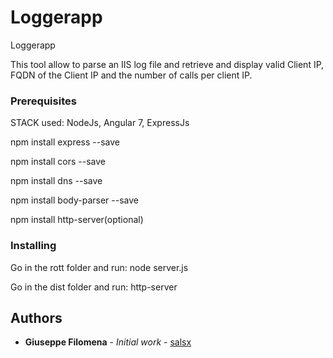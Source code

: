 # Loggerapp

Loggerapp

This tool allow to parse an IIS log file and retrieve and display valid Client IP, FQDN of the Client IP and the number of calls per client IP.

### Prerequisites

STACK used: NodeJs, Angular 7, ExpressJs

npm install express --save

npm install cors --save

npm install dns --save

npm install body-parser --save

npm install http-server(optional)

### Installing

Go in the rott folder and run: node server.js 

Go in the dist folder and run: http-server

## Authors

* **Giuseppe Filomena** - *Initial work* - [salsx](https://github.com/salsx)
